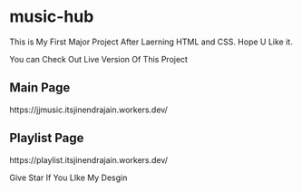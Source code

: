 # music-hub
This is My First Major Project After Laerning HTML and CSS. Hope U Like it.

You can Check Out Live Version Of This Project<br>
<h2>Main Page</h2>
https://jjmusic.itsjinendrajain.workers.dev/
<h2>Playlist Page</h2>
https://playlist.itsjinendrajain.workers.dev/

Give Star If You LIke My Desgin
